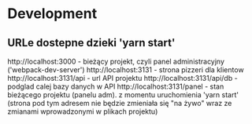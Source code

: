 # Development

## URLe dostepne dzieki 'yarn start'
http://localhost:3000 - bieżący projekt, czyli panel administracyjny ('webpack-dev-server')
http://localhost:3131 - strona pizzeri dla klientow
http://localhost:3131/api - url API projektu
http://localhost:3131/api/db - podglad calej bazy danych w API
http://localhost:3131/panel - stan bieżącego projektu (panelu adm). z momentu uruchomienia 'yarn start' (strona pod tym adresem nie będzie zmieniała się "na żywo" wraz ze zmianami wprowadzonymi w plikach projektu)